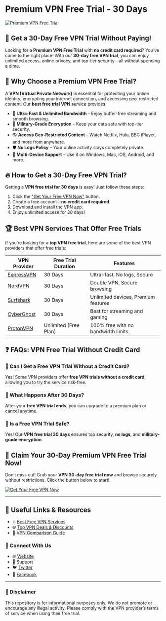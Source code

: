 # Premium VPN Free Trial - 30 Days

[![Premium VPN Free Trial](https://i.imgur.com/D8I7VTN.png)](#)

## 🚀 Get a 30-Day Free VPN Trial Without Paying!

Looking for a **Premium VPN Free Trial** with **no credit card required**? You’ve come to the right place! With our **30-day free VPN trial**, you can enjoy unlimited access, online privacy, and top-tier security—all without spending a dime. 

## 🌟 Why Choose a Premium VPN Free Trial?

A **VPN (Virtual Private Network)** is essential for protecting your online identity, encrypting your internet connection, and accessing geo-restricted content. Our **best free trial VPN** service provides:

- 🚀 **Ultra-Fast & Unlimited Bandwidth** – Enjoy buffer-free streaming and smooth browsing.
- 🔐 **Military-Grade Encryption** – Keep your data safe with top-tier security.
- 🌎 **Access Geo-Restricted Content** – Watch Netflix, Hulu, BBC iPlayer, and more from anywhere.
- 🛡️ **No Logs Policy** – Your online activity stays completely private.
- 📱 **Multi-Device Support** – Use it on Windows, Mac, iOS, Android, and more.

## 🔥 How to Get a 30-Day Free VPN Trial?

Getting a **VPN free trial for 30 days** is easy! Just follow these steps:

1. Click the ["Get Your Free VPN Now"](#) button.
2. Create a free account—**no credit card required**.
3. Download and install the VPN app.
4. Enjoy unlimited access for 30 days!

## 🏆 Best VPN Services That Offer Free Trials

If you’re looking for a **top VPN free trial**, here are some of the best VPN providers that offer free trials:

| VPN Provider  | Free Trial Duration | Features |
|--------------|--------------------|----------|
| [ExpressVPN](https://www.expressvpn.com/) | 30 Days | Ultra-fast, No logs, Secure |
| [NordVPN](https://nordvpn.com/) | 30 Days | Double VPN, Secure browsing |
| [Surfshark](https://surfshark.com/) | 30 Days | Unlimited devices, Premium features |
| [CyberGhost](https://www.cyberghostvpn.com/) | 30 Days | Best for streaming and gaming |
| [ProtonVPN](https://protonvpn.com/) | Unlimited (Free Plan) | 100% free with no bandwidth limits |

## ❓ FAQs: VPN Free Trial Without Credit Card

### 🔹 Can I Get a Free VPN Trial Without a Credit Card?
Yes! Some VPN providers offer **free VPN trials without a credit card**, allowing you to try the service risk-free.

### 🔹 What Happens After 30 Days?
After your **free VPN trial ends**, you can upgrade to a premium plan or cancel anytime.

### 🔹 Is a Free VPN Trial Safe?
Yes! Our **VPN free trial 30 days** ensures top security, **no logs**, and **military-grade encryption**.

## 🎯 Claim Your 30-Day Premium VPN Free Trial Now!

Don’t miss out! Grab your **VPN 30-day free trial now** and browse securely without restrictions. Click the button below to start!

[![Get Your Free VPN Now](https://i.imgur.com/D8I7VTN.png)](#)

---

## 🔗 Useful Links & Resources
- 🔥 [Best Free VPN Services](https://searchai.my.id)
- 🌐 [Top VPN Deals & Discounts](https://searchai.my.id)
- 📖 [VPN Comparison Guide](https://searchai.my.id)

### 🔗 Connect With Us
- 🌐 [Website](https://searchai.my.id)
- 📧 [Support](mailto:support@vpnservice.com)
- 🐦 [Twitter](https://twitter.com/vpnservice)
- 📘 [Facebook](https://facebook.com/vpnservice)

---

### 📢 Disclaimer
This repository is for informational purposes only. We do not promote or encourage any illegal activity. Please comply with the VPN provider’s terms of service when using their free trial.

